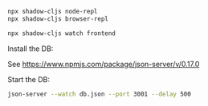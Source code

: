 ```sh
npx shadow-cljs node-repl
npx shadow-cljs browser-repl

npx shadow-cljs watch frontend
```

Install the DB:

See https://www.npmjs.com/package/json-server/v/0.17.0

Start the DB: 

```sh
json-server --watch db.json --port 3001 --delay 500
```
